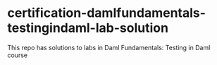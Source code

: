 # certification-damlfundamentals-testingindaml-lab-solution

This repo has solutions to labs in Daml Fundamentals: Testing in Daml course
